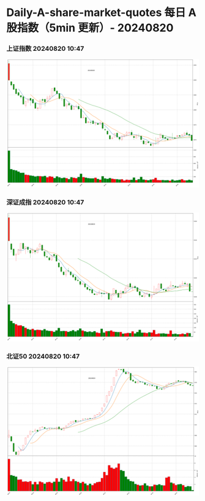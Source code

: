 
# Daily-A-share-market-quotes 每日 A 股指数（5min 更新）- 20240820

### 上证指数 20240820 10:47
![](./fig/2024/8/20240820-sh000001.png)

### 深证成指 20240820 10:47
![](./fig/2024/8/20240820-sz399001.png)

### 北证50 20240820 10:47
![](./fig/2024/8/20240820-bj899050.png)
